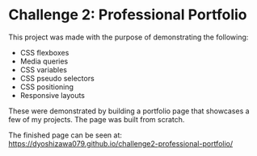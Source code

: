 # Challenge 2: Professional Portfolio

This project was made with the purpose of demonstrating the following:
- CSS flexboxes
- Media queries
- CSS variables
- CSS pseudo selectors
- CSS positioning
- Responsive layouts

These were demonstrated by building a portfolio page that showcases a few of my projects. The page was built from scratch.

The finished page can be seen at:
https://dyoshizawa079.github.io/challenge2-professional-portfolio/